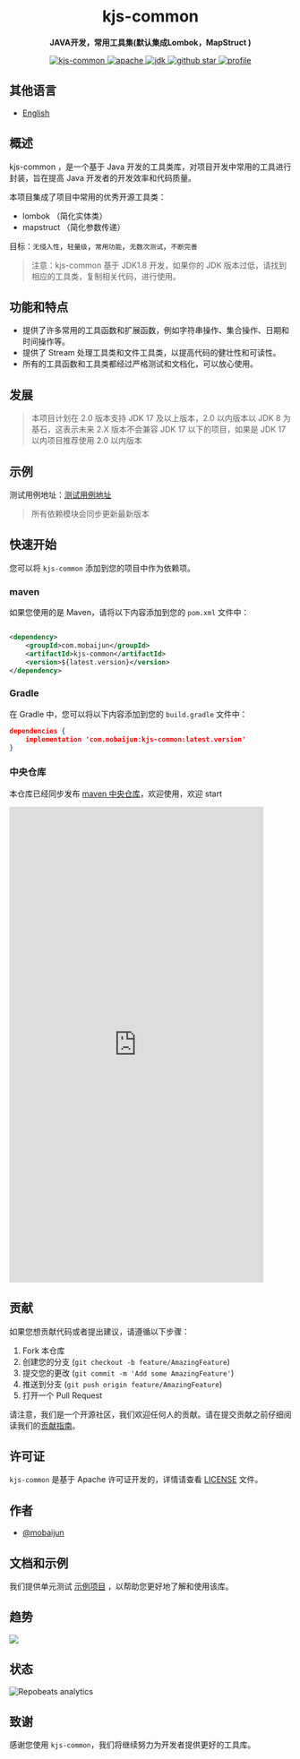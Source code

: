 <h1 align="center">
    kjs-common
</h1>
<p align="center">
    <strong>JAVA开发，常用工具集(默认集成Lombok，MapStruct ) </strong>
</p>
<p align="center">
    <a target="_blank" href="https://search.maven.org/artifact/com.mobaijun/kjs-common">
        <img src="https://img.shields.io/maven-central/v/com.mobaijun/kjs-common.svg?style=flat&logo=Apache Maven"
             alt="kjs-common"/>
    </a>
    <a target="_blank" href="https://www.apache.org/licenses/LICENSE-2.0.html">
        <img src="https://img.shields.io/badge/license-Apache%202-4EB1BA.svg?style=flat&logo=apache" alt="apache">
    </a>
    <a target="_blank" href="https://www.oracle.com/technetwork/java/javase/downloads/index.html">
        <img src="https://img.shields.io/badge/JDK-1.8+-green.svg?style=flat&logo=Oracle" alt="jdk">
    </a>
    <a target="_blank" href='https://github.com/mobaijun/kjs-common'>
        <img src="https://img.shields.io/github/stars/mobaijun/kjs-common.svg?style=flat&logo=GitHub"
             alt="github star">
    </a>
    <a target="_blank" href='https://github.com/mobaijun/kjs-common'>
        <img src="https://komarev.com/ghpvc/?username=mobaijun&color=orange" alt="profile">
    </a>
</p>

## 其他语言

- [English](README.en.md)

## 概述

kjs-common ，是一个基于 Java 开发的工具类库，对项目开发中常用的工具进行封装，旨在提高 Java 开发者的开发效率和代码质量。

本项目集成了项目中常用的优秀开源工具类：

* lombok （简化实体类）
* mapstruct （简化参数传递）

目标：`无侵入性`，`轻量级`，`常用功能`，`无数次测试`，`不断完善`

> 注意：kjs-common 基于 JDK1.8 开发，如果你的 JDK 版本过低，请找到相应的工具类，复制相关代码，进行使用。

## 功能和特点

- 提供了许多常用的工具函数和扩展函数，例如字符串操作、集合操作、日期和时间操作等。
- 提供了 Stream 处理工具类和文件工具类，以提高代码的健壮性和可读性。
- 所有的工具函数和工具类都经过严格测试和文档化，可以放心使用。

## 发展

> 本项目计划在 2.0 版本支持 JDK 17 及以上版本，2.0 以内版本以 JDK 8 为基石，这表示未来 2.X 版本不会兼容 JDK 17 以下的项目，如果是
> JDK 17 以内项目推荐使用 2.0 以内版本

## 示例

测试用例地址：[测试用例地址](https://github.com/mobaijun/kjs-common/tree/main/src/test/java/com/mobaijun/common)

> 所有依赖模块会同步更新最新版本

## 快速开始

您可以将 `kjs-common` 添加到您的项目中作为依赖项。

### maven

如果您使用的是 Maven，请将以下内容添加到您的 `pom.xml` 文件中：

```xml

<dependency>
    <groupId>com.mobaijun</groupId>
    <artifactId>kjs-common</artifactId>
    <version>${latest.version}</version>
</dependency>
```

### Gradle

在 Gradle 中，您可以将以下内容添加到您的 `build.gradle` 文件中：

~~~json
dependencies {
    implementation 'com.mobaijun:kjs-common:latest.version'
}
~~~

### 中央仓库

本仓库已经同步发布 [maven 中央仓库](https://mvnrepository.com/artifact/com.mobaijun/kjs-common)，欢迎使用，欢迎 start

<iframe height=850 width=90% src="https://search.maven.org/search?q=com.mobaijun" frameborder=0 allowfullscreen></iframe>

## 贡献

如果您想贡献代码或者提出建议，请遵循以下步骤：

1. Fork 本仓库
2. 创建您的分支 (`git checkout -b feature/AmazingFeature`)
3. 提交您的更改 (`git commit -m 'Add some AmazingFeature'`)
4. 推送到分支 (`git push origin feature/AmazingFeature`)
5. 打开一个 Pull Request

请注意，我们是一个开源社区，我们欢迎任何人的贡献。请在提交贡献之前仔细阅读我们的[贡献指南](https://github.com/april-projects/april-norm/blob/main/README.md)。

## 许可证

`kjs-common` 是基于 Apache
许可证开发的，详情请查看 [LICENSE](https://github.com/mobaijun/kjs-common/blob/main/LICENSE.txt) 文件。

## 作者

- [@mobaijun](https://github.com/mobaijun)

## 文档和示例

我们提供单元测试 [示例项目](https://github.com/mobaijun/kjs-common/tree/main/src/test/java/com/mobaijun/common/test)
，以帮助您更好地了解和使用该库。

## 趋势

![](https://starchart.cc/mobaijun/kjs-common.svg)

## 状态

![Repobeats analytics](https://repobeats.axiom.co/api/embed/c6b9508b383c2d1c0f1d01b6d3568d5240482f7c.svg "Repobeats analytics image")

## 致谢

感谢您使用 `kjs-common`，我们将继续努力为开发者提供更好的工具库。
